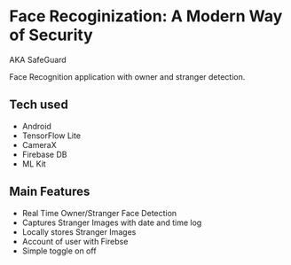 
# Face Recoginization: A Modern Way of Security
AKA SafeGuard
 

Face Recognition application with owner and stranger detection. 


## Tech used

- Android
- TensorFlow Lite
- CameraX
- Firebase DB
- ML Kit

## Main Features

- Real Time Owner/Stranger Face Detection
- Captures Stranger Images with date and time log
- Locally stores  Stranger Images
- Account of user with Firebse
- Simple toggle on off
